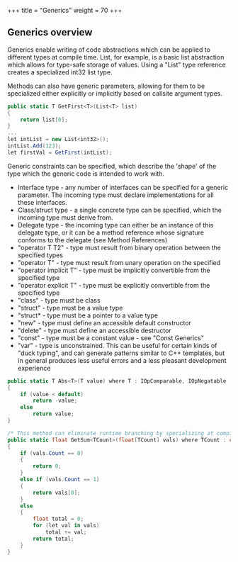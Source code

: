 +++
title = "Generics"
weight = 70
+++

## Generics overview

Generics enable writing of code abstractions which can be applied to different types at compile time. List<T>, for example, is a basic list abstraction which allows for type-safe storage of values. Using a "List<int32>" type reference creates a specialized int32 list type. 

Methods can also have generic parameters, allowing for them to be specialized either explicitly or implicitly based on callsite argument types.

```C#
public static T GetFirst<T>(List<T> list)
{
	return list[0];	
}
...
let intList = new List<int32>();
intList.Add(123);
let firstVal = GetFirst(intList);
```

Generic constraints can be specified, which describe the 'shape' of the type which the generic code is intended to work with. 

- Interface type - any number of interfaces can be specified for a generic parameter. The incoming type must declare implementations for all these interfaces.
- Class/struct type - a single concrete type can be specified, which the incoming type must derive from.
- Delegate type - the incoming type can either be an instance of this delegate type, or it can be a method reference whose signature conforms to the delegate (see Method References)
- "operator T <op> T2" - type must result from binary operation between the specified types
- "operator <op> T" - type must result from unary operation on the specified
- "operator implicit T" - type must be implicitly convertible from the specified type
- "operator explicit T" - type must be explicitly convertible from the specified type
- "class" - type must be class
- "struct" - type must be a value type
- "struct* - type must be a pointer to a value type
- "new" - type must define an accessible default constructor
- "delete" - type must define an accessible destructor
- "const" - type must be a constant value - see "Const Generics"
- "var" - type is unconstrained. This can be useful for certain kinds of "duck typing", and can generate patterns similar to C++ templates, but in general produces less useful errors and a less pleasant development experience 

```C#
public static T Abs<T>(T value) where T : IOpComparable, IOpNegatable
{
    if (value < default)
        return -value;
    else
		return value;
} 
```

```C#
/* This method can eliminate runtime branching by specializing at compile time by incoming array size */
public static float GetSum<TCount>(float[TCount] vals) where TCount : const int
{
	if (vals.Count == 0)
	{
		return 0;
	}
	else if (vals.Count == 1)
	{
		return vals[0];
	}
	else
	{
		float total = 0;
		for (let val in vals)
			total += val;
		return total;
	}
}
```
